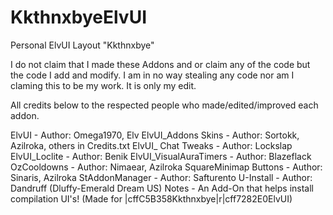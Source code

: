 KkthnxbyeElvUI
==============

Personal ElvUI Layout "Kkthnxbye"


I do not claim that I made these Addons and or claim any of the code but the code I add and modify. I am in no way stealing any code nor am I claming this to be my work. It is only my edit.

All credits below to the respected people who made/edited/improved each addon.


ElvUI - Author: Omega1970, Elv
ElvUI_Addons Skins - Author: Sortokk, Azilroka, others in Credits.txt
ElvUI_ Chat Tweaks - Author: Lockslap
ElvUI_Loclite - Author: Benik
ElvUI_VisualAuraTimers - Author: Blazeflack
OzCooldowns - Author: Nimaear, Azilroka
SquareMinimap Buttons - Author: Sinaris, Azilroka
StAddonManager - Author: Safturento
U-Install - Author: Dandruff (Dluffy-Emerald Dream US) Notes - An Add-On that helps install compilation UI's! (Made for |cffC5B358Kkthnxbye|r|cff7282E0ElvUI)
